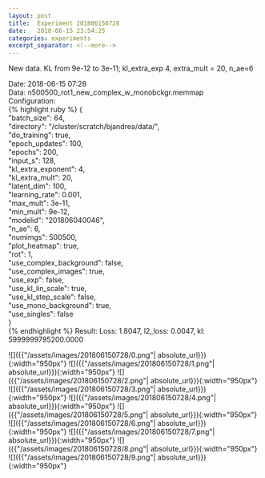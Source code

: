 ```yaml
---
layout: post
title:  Experiment 201806150728
date:   2018-06-15 23:54:25
categories: experiments
excerpt_separator: <!--more-->
---
```

New data. KL from 9e-12 to 3e-11; kl_extra_exp 4, extra_mult = 20,  n_ae=6   

 <!--more-->
Date: 2018-06-15 07:28  
Data: n500500_rot1_new_complex_w_monobckgr.memmap  
Configuration:   
{% highlight ruby %}
{  
    "batch_size": 64,   
    "directory": "/cluster/scratch/bjandrea/data/",   
    "do_training": true,   
    "epoch_updates": 100,   
    "epochs": 200,   
    "input_s": 128,   
    "kl_extra_exponent": 4,   
    "kl_extra_mult": 20,   
    "latent_dim": 100,   
    "learning_rate": 0.001,   
    "max_mult": 3e-11,   
    "min_mult": 9e-12,   
    "modelid": "201806040046",   
    "n_ae": 6,   
    "numimgs": 500500,   
    "plot_heatmap": true,   
    "rot": 1,   
    "use_complex_background": false,   
    "use_complex_images": true,   
    "use_exp": false,   
    "use_kl_lin_scale": true,   
    "use_kl_step_scale": false,   
    "use_mono_background": true,   
    "use_singles": false  
}  
{% endhighlight %}
Result: Loss: 1.8047, l2_loss: 0.0047, kl: 5999999795200.0000  

![]({{"/assets/images/201806150728/0.png"| absolute_url}}){:width="950px"}
![]({{"/assets/images/201806150728/1.png"| absolute_url}}){:width="950px"}
![]({{"/assets/images/201806150728/2.png"| absolute_url}}){:width="950px"}
![]({{"/assets/images/201806150728/3.png"| absolute_url}}){:width="950px"}
![]({{"/assets/images/201806150728/4.png"| absolute_url}}){:width="950px"}
![]({{"/assets/images/201806150728/5.png"| absolute_url}}){:width="950px"}
![]({{"/assets/images/201806150728/6.png"| absolute_url}}){:width="950px"}
![]({{"/assets/images/201806150728/7.png"| absolute_url}}){:width="950px"}
![]({{"/assets/images/201806150728/8.png"| absolute_url}}){:width="950px"}
![]({{"/assets/images/201806150728/9.png"| absolute_url}}){:width="950px"}
